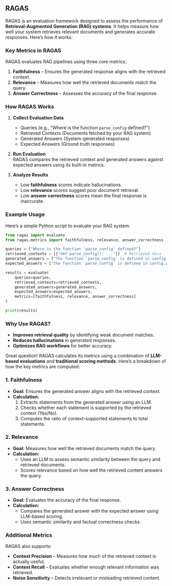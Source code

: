 ## RAGAS

RAGAS is an evaluation framework designed to assess the performance of **Retrieval-Augmented Generation (RAG) systems**. It helps measure how well your system retrieves relevant documents and generates accurate responses. Here’s how it works:

### **Key Metrics in RAGAS**
RAGAS evaluates RAG pipelines using three core metrics:
1. **Faithfulness** – Ensures the generated response aligns with the retrieved context.
2. **Relevance** – Measures how well the retrieved documents match the query.
3. **Answer Correctness** – Assesses the accuracy of the final response.

### **How RAGAS Works**
1. **Collect Evaluation Data**  
   - Queries (e.g., "Where is the function `parse_config` defined?")
   - Retrieved Contexts (Documents fetched by your RAG system)
   - Generated Answers (System-generated responses)
   - Expected Answers (Ground truth responses)

2. **Run Evaluation**  
   RAGAS compares the retrieved context and generated answers against expected answers using its built-in metrics.

3. **Analyze Results**  
   - Low **faithfulness** scores indicate hallucinations.
   - Low **relevance** scores suggest poor document retrieval.
   - Low **answer correctness** scores mean the final response is inaccurate.

### **Example Usage**
Here’s a simple Python script to evaluate your RAG system:
```python
from ragas import evaluate
from ragas.metrics import faithfulness, relevance, answer_correctness

queries = ["Where is the function `parse_config` defined?"]
retrieved_contexts = [["def parse_config(): ..."]]  # Retrieved docs
generated_answers = ["The function `parse_config` is defined in config.py"]
expected_answers = ["The function `parse_config` is defined in config.py"]

results = evaluate(
    queries=queries,
    retrieved_contexts=retrieved_contexts,
    generated_answers=generated_answers,
    expected_answers=expected_answers,
    metrics=[faithfulness, relevance, answer_correctness]
)

print(results)
```

### **Why Use RAGAS?**
- **Improves retrieval quality** by identifying weak document matches.
- **Reduces hallucinations** in generated responses.
- **Optimizes RAG workflows** for better accuracy.

Great question! RAGAS calculates its metrics using a combination of **LLM-based evaluations** and **traditional scoring methods**. Here’s a breakdown of how the key metrics are computed:

### **1. Faithfulness**
- **Goal:** Ensures the generated answer aligns with the retrieved context.
- **Calculation:**  
  1. Extracts statements from the generated answer using an LLM.
  2. Checks whether each statement is supported by the retrieved context (Yes/No).
  3. Computes the ratio of context-supported statements to total statements.

### **2. Relevance**
- **Goal:** Measures how well the retrieved documents match the query.
- **Calculation:**  
  - Uses an LLM to assess semantic similarity between the query and retrieved documents.
  - Scores relevance based on how well the retrieved content answers the query.

### **3. Answer Correctness**
- **Goal:** Evaluates the accuracy of the final response.
- **Calculation:**  
  - Compares the generated answer with the expected answer using LLM-based scoring.
  - Uses semantic similarity and factual correctness checks.

### **Additional Metrics**
RAGAS also supports:
- **Context Precision** – Measures how much of the retrieved context is actually useful.
- **Context Recall** – Evaluates whether enough relevant information was retrieved.
- **Noise Sensitivity** – Detects irrelevant or misleading retrieved content.



